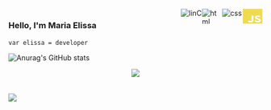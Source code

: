 <div style="display: inline_block"><br>
<img align="right" alt="Js" height="30" width="40" src="https://raw.githubusercontent.com/devicons/devicon/master/icons/javascript/javascript-plain.svg">
<img align="right" alt="css" height="30" width="40" src="https://cdn.jsdelivr.net/gh/devicons/devicon/icons/css3/css3-original.svg" />
<img align="right" alt="html" height="30" width="40" src="https://cdn.jsdelivr.net/gh/devicons/devicon/icons/html5/html5-original.svg" />
<img align="right" alt="linC" height="32" width="42" src="https://cdn.jsdelivr.net/gh/devicons/devicon/icons/c/c-original.svg" />
 
 ### Hello, I'm Maria Elissa
    var elissa = developer 
 ![Anurag's GitHub stats](https://github-readme-stats.vercel.app/api?username=ma-elissa&count_private=true&show_icons=true&theme=radical)

    
  <div align="center">
  <a href="https://github.com/ma-elissa">
  <img height="180em" src="https://github-readme-stats.vercel.app/api/top-langs/?username=ma-elissa&layout=compact&langs_count=7&theme=radical"/>
</div>
  
 ##
  <a href = "mailto:elissasousx@gmail.com"><img src="https://img.shields.io/badge/-Gmail-%23333?style=for-the-badge&logo=gmail&logoColor=white" target="_blank"></a>
